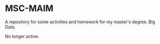 # MSC-MAIM

A repository for some activities and homework for my master's degree. Big Data.

No longer active.
